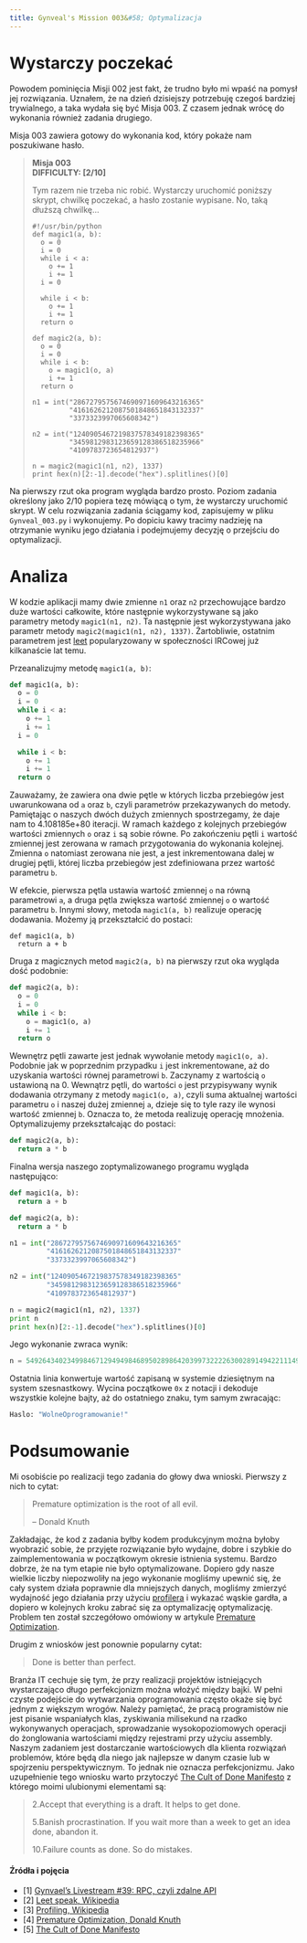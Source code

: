 ```yaml
---
title: Gynveal's Mission 003&#58; Optymalizacja
---
```


# Wystarczy poczekać

Powodem pominięcia Misji 002 jest fakt, że trudno było mi wpaść na pomysł jej rozwiązania. Uznałem, że na dzień dzisiejszy potrzebuję czegoś bardziej trywialnego, a taka wydała się być Misja 003. Z czasem jednak wrócę do wykonania również zadania drugiego.

Misja 003 zawiera gotowy do wykonania kod, który pokaże nam poszukiwane hasło.

> **Misja 003**  
> **DIFFICULTY: \[2/10\]**
> 
> Tym razem nie trzeba nic robić. Wystarczy uruchomić poniższy skrypt, chwilkę poczekać, a hasło zostanie wypisane. No, taką dłuższą chwilkę…
> 
> ```
> #!/usr/bin/python
> def magic1(a, b):
>   o = 0
>   i = 0
>   while i < a:
>     o += 1
>     i += 1
>   i = 0
> 
>   while i < b:
>     o += 1
>     i += 1
>   return o
> 
> def magic2(a, b):
>   o = 0
>   i = 0
>   while i < b:
>     o = magic1(o, a)
>     i += 1
>   return o
> 
> n1 = int("2867279575674690971609643216365"
>          "4161626212087501848651843132337"
>          "3373323997065608342")
> 
> n2 = int("1240905467219837578349182398365"
>          "3459812983123659128386518235966"
>          "4109783723654812937")
> 
> n = magic2(magic1(n1, n2), 1337)
> print hex(n)[2:-1].decode("hex").splitlines()[0]
> 
> ```

Na pierwszy rzut oka program wygląda bardzo prosto. Poziom zadania określony jako 2/10 popiera tezę mówiącą o tym, że wystarczy uruchomić skrypt. W celu rozwiązania zadania ściągamy kod, zapisujemy w pliku `Gynveal_003.py` i wykonujemy. Po dopiciu kawy tracimy nadzieję na otrzymanie wyniku jego działania i podejmujemy decyzję o przejściu do optymalizacji.

# Analiza

W kodzie aplikacji mamy dwie zmienne `n1` oraz `n2` przechowujące bardzo duże wartości całkowite, które następnie wykorzystywane są jako parametry metody `magic1(n1, n2)`. Ta następnie jest wykorzystywana jako parametr metody `magic2(magic1(n1, n2), 1337)`. Żartobliwie, ostatnim parametrem jest [leet](https://pl.wikipedia.org/wiki/Leet_speak) popularyzowany w społeczności IRCowej już kilkanaście lat temu.

Przeanalizujmy metodę `magic1(a, b)`:

```python
def magic1(a, b):
  o = 0
  i = 0
  while i < a:
    o += 1
    i += 1
  i = 0

  while i < b:
    o += 1
    i += 1
  return o

```

Zauważamy, że zawiera ona dwie pętle w których liczba przebiegów jest uwarunkowana od `a` oraz `b`, czyli parametrów przekazywanych do metody. Pamiętając o naszych dwóch dużych zmiennych spostrzegamy, że daje nam to 4.108185e+80 iteracji. W ramach każdego z kolejnych przebiegów wartości zmiennych `o` oraz `i` są sobie równe. Po zakończeniu pętli `i` wartość zmiennej jest zerowana w ramach przygotowania do wykonania kolejnej. Zmienna `o` natomiast zerowana nie jest, a jest inkrementowana dalej w drugiej pętli, której liczba przebiegów jest zdefiniowana przez wartość parametru `b`.

W efekcie, pierwsza pętla ustawia wartość zmiennej `o` na równą parametrowi `a`, a druga pętla zwiększa wartość zmiennej `o` o wartość parametru `b`. Innymi słowy, metoda `magic1(a, b)` realizuje operację dodawania. Możemy ją przekształcić do postaci:

```
def magic1(a, b)
  return a + b

```

Druga z magicznych metod `magic2(a, b)` na pierwszy rzut oka wygląda dość podobnie:

```python
def magic2(a, b):
  o = 0
  i = 0
  while i < b:
    o = magic1(o, a)
    i += 1
  return o

```

Wewnętrz pętli zawarte jest jednak wywołanie metody `magic1(o, a)`. Podobnie jak w poprzednim przypadku `i` jest inkrementowane, aż do uzyskania wartości równej parametrowi `b`. Zaczynamy z wartością `o` ustawioną na 0. Wewnątrz pętli, do wartości `o` jest przypisywany wynik dodawania otrzymany z metody `magic1(o, a)`, czyli suma aktualnej wartości parametru `o` i naszej dużej zmiennej `a`, dzieje się to tyle razy ile wynosi wartość zmiennej `b`. Oznacza to, że metoda realizuję operację mnożenia. Optymalizujemy przekształcając do postaci:

```python
def magic2(a, b):
  return a * b

```

Finalna wersja naszego zoptymalizowanego programu wygląda następująco:

```python
def magic1(a, b):
  return a + b

def magic2(a, b):
  return a * b

n1 = int("2867279575674690971609643216365"
         "4161626212087501848651843132337"
         "3373323997065608342")

n2 = int("1240905467219837578349182398365"
         "3459812983123659128386518235966"
         "4109783723654812937")

n = magic2(magic1(n1, n2), 1337)
print n
print hex(n)[2:-1].decode("hex").splitlines()[0]

```

Jego wykonanie zwraca wynik:

```python
n = 549264340234998467129494984689502898642039973222263002891494221114915022603203250023

```

Ostatnia linia konwertuje wartość zapisaną w systemie dziesiętnym na system szesnastkowy. Wycina początkowe `0x` z notacji i dekoduje wszystkie kolejne bajty, aż do ostatniego znaku, tym samym zwracając:

```python
Haslo: "WolneOprogramowanie!"

```

# Podsumowanie

Mi osobiście po realizacji tego zadania do głowy dwa wnioski. Pierwszy z nich to cytat:

> Premature optimization is the root of all evil.
> 
> – Donald Knuth

Zakładając, że kod z zadania byłby kodem produkcyjnym można byłoby wyobrazić sobie, że przyjęte rozwiązanie było wydajne, dobre i szybkie do zaimplementowania w początkowym okresie istnienia systemu. Bardzo dobrze, że na tym etapie nie było optymalizowane. Dopiero gdy nasze wielkie liczby niepozwoliły na jego wykonanie mogliśmy upewnić się, że cały system działa poprawnie dla mniejszych danych, mogliśmy zmierzyć wydajność jego działania przy użyciu [profilera](https://en.wikipedia.org/wiki/Profiling_(computer_programming)) i wykazać wąskie gardła, a dopiero w kolejnych kroku zabrać się za optymalizację optymalizację. Problem ten został szczegółowo omówiony w artykule [Premature Optimization](http://wiki.c2.com/?PrematureOptimization).

Drugim z wniosków jest ponownie popularny cytat:

> Done is better than perfect.

Branża IT cechuje się tym, że przy realizacji projektów istniejących wystarczająco długo perfekcjonizm można włożyć między bajki. W pełni czyste podejście do wytwarzania oprogramowania często okaże się być jednym z większym wrogów. Należy pamiętać, że pracą programistów nie jest pisanie wspaniałych klas, zyskiwania milisekund na rzadko wykonywanych operacjach, sprowadzanie wysokopoziomowych operacji do żonglowania wartościami między rejestrami przy użyciu assembly. Naszym zadaniem jest dostarczanie wartościowych dla klienta rozwiązań problemów, które będą dla niego jak najlepsze w danym czasie lub w spojrzeniu perspektywicznym. To jednak nie oznacza perfekcjonizmu. Jako uzupełnienie tego wniosku warto przytoczyć [The Cult of Done Manifesto](http://www.manifestoproject.it/bre-pettis-and-kio-stark/) z którego moimi ulubionymi elementami są:

> 2.Accept that everything is a draft. It helps to get done.
> 
> 5.Banish procrastination. If you wait more than a week to get an idea done, abandon it.
> 
> 10.Failure counts as done. So do mistakes.

#### Źródła i pojęcia

*   \[1\] [Gynvael’s Livestream #39: RPC, czyli zdalne API](https://www.youtube.com/watch?v=xR0hAJPp1vs)
*   \[2\] [Leet speak, Wikipedia](https://pl.wikipedia.org/wiki/Leet_speak)
*   \[3\] [Profiling, Wikipedia](https://en.wikipedia.org/wiki/Profiling_(computer_programming))
*   \[4\] [Premature Optimization, Donald Knuth](http://wiki.c2.com/?PrematureOptimization)
*   \[5\] [The Cult of Done Manifesto](http://www.manifestoproject.it/bre-pettis-and-kio-stark/)

